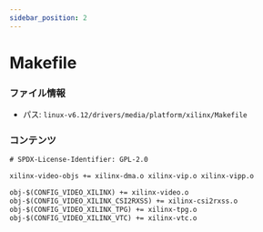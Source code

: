 ```yaml
---
sidebar_position: 2
---
```

# Makefile

### ファイル情報

- パス: `linux-v6.12/drivers/media/platform/xilinx/Makefile`

### コンテンツ

```txt
# SPDX-License-Identifier: GPL-2.0

xilinx-video-objs += xilinx-dma.o xilinx-vip.o xilinx-vipp.o

obj-$(CONFIG_VIDEO_XILINX) += xilinx-video.o
obj-$(CONFIG_VIDEO_XILINX_CSI2RXSS) += xilinx-csi2rxss.o
obj-$(CONFIG_VIDEO_XILINX_TPG) += xilinx-tpg.o
obj-$(CONFIG_VIDEO_XILINX_VTC) += xilinx-vtc.o

```
